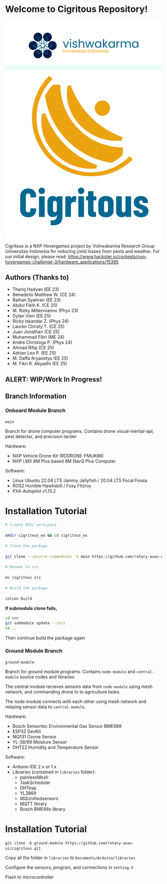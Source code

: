 # Welcome to Cigritous Repository!

!['cigritous logo'](https://github.com/rotary-auav-ui/cigritous/blob/main/docs/project_logo.png)  

Cigritous is a NXP Hovergames project by Vishwakarma Research Group Universitas Indonesia for reducing yield losses from pests and weather. For our initial design, please read: https://www.hackster.io/contests/nxp-hovergames-challenge-3/hardware_applications/15385

## Authors (Thanks to)
- Thariq Hadyan (EE 23)
- Benedicto Matthew W. (CE 24)
- Raihan Syahran (EE 23)
- Abdul Fikih K. (CE 25)
- M. Rizky Millennianno (Phys 23)
- Dylan Vieri (EE 25)
- Ricky Iskandar Z. (Phys 24)
- Lauren Christy T. (CE 25)
- Juan Jonathan (CE 25)
- Muhammad Fikri (ME 24)
- Andre Christoga P. (Phys 24)
- Ahmad Rifqi (CE 25)
- Adrian Leo P. (EE 25)
- M. Daffa Aryasetya (EE 25)
- M. Fikri R. Abyadhi (EE 25)

## ALERT: WIP/Work In Progress!

## Branch Information

### Onboard Module Branch

*`main`*

Branch for drone computer programs. Contains drone visual-inertial-api, pest detector, and precision lander

Hardware:

- NXP Vehicle Drone Kit (RDDRONE-FMUK66)
- NXP i.MX 8M Plus based 8M NavQ Plus Computer

Software:

- Linux Ubuntu 22.04 LTS Jammy Jellyfish / 20.04 LTS Focal Fossa
- ROS2 Humble Hawksbill / Foxy Fitzroy
- PX4-Autopilot v1.13.2

# Installation Tutorial

```bash
# Create ROS2 workspace

mkdir cigritous_ws && cd cigritous_ws

# Clone the package

git clone --recurse-submodules -b main https://github.com/rotary-auav-ui/cigritous.git

# Rename to src

mv cigritous src

# Build the package

colcon build
```

**If submodule clone fails,**

```bash
cd src
git submodule update --init
cd ..
```

Then continue build the package again

### Ground Module Branch

*`ground-module`*

Branch for ground module programs. Contains `node-module` and `central-module` source codes and libraries.

The central module recieves sensors data from `node-module` using mesh network, and commanding drone to to agriculture tasks.

The node module connects with each other using mesh network and relaying sensor data to `central-module`.

Hardware:

- Bosch Sensortec Environmental Gas Sensor BME688
- ESP32 DevKit
- MQ131 Ozone Sensor
- YL-38/69 Moisture Sensor
- DHT22 Humidity and Temperature Sensor

Software:

- Arduino IDE 2.x or 1.x
- Libraries (contained in `libraries` folder):
  - painlessMesh
  - TaskScheduler
  - DHTesp
  - YL3869
  - MQUnifiedsensors
  - MQTT library
  - Bosch BME68x library

# Installation Tutorial
`git clone -b ground-module https://github.com/rotary-auav-ui/cigritous.git`

Copy all the folder in `libraries` to `Documents/Arduino/libraries`

Configure the sensors, program, and connections in `setting.h`

Flash to microcontroller